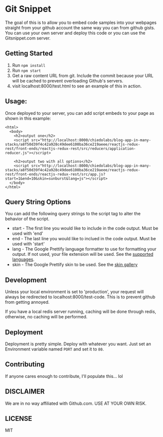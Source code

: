 # Git Snippet
The goal of this is to allow you to embed code samples into your webpages straight from your github account the same way you can from github gists. You can use your own server and deploy this code or you can use the Gitsnippet.com server.

## Getting Started

1. Run `npm install`
1. Run `npm start`
1. Get a raw content URL from git. Include the commit because your URL will be cached to prevent overloading Github's servers.
1. visit localhost:8000/test.html to see an example of this in action.

## Usage:
Once deployed to your server, you can add script embeds to your page as shown in this example:

```
<html>
  <body>
    <h2>output one</h2>
    <script src="http://localhost:8000/chiedolabs/blog-app-in-many-stacks/a8f50d39f4c42a928c49dee6100ba36ce219aeee/reactjs-redux-rest/front-ends/reactjs-redux-rest/src/reducers/application-reducer.js"></script>

    <h2>output two with all options</h2>
    <script src="http://localhost:8000/chiedolabs/blog-app-in-many-stacks/a8f50d39f4c42a928c49dee6100ba36ce219aeee/reactjs-redux-rest/front-ends/reactjs-redux-rest/src/app.js?start=1&end=10&skin=sunburst&lang=js"></script>
  </body>
</html>

```

## Query String Options
You can add the following query strings to the script tag to alter the behavior of the script.

- start - The first line you would like to include in the code output. Must be used with 'end'
- end - The last line you would like to inclued in the code output. Must be used with 'start'
- lang - The Google Prettify language formatter to use for formatting your output. If not used, your file extension will be used. See the <a href="https://github.com/google/code-prettify" target="_blank">supported languages</a>.
- skin - The Google Prettify skin to be used. See the <a href="https://rawgit.com/google/code-prettify/master/styles/index.html" target="_blank">skin gallery</a>


## Development

Unless your local environment is set to 'production', your request will always be redirected to localhost:8000/test-code. This is to prevent github from getting annoyed.

If you have a local redis server running, caching will be done through redis, otherwise, no caching will be performed.

## Deployment
Deployment is pretty simple. Deploy with whatever you want. Just set an Environment variable named ```PORT``` and set it to ```80```.

## Contributing

If anyone cares enough to contribute, I'll populate this... lol

## DISCLAIMER
We are in no way affiliated with Github.com. USE AT YOUR OWN RISK.

## LICENSE
MIT
